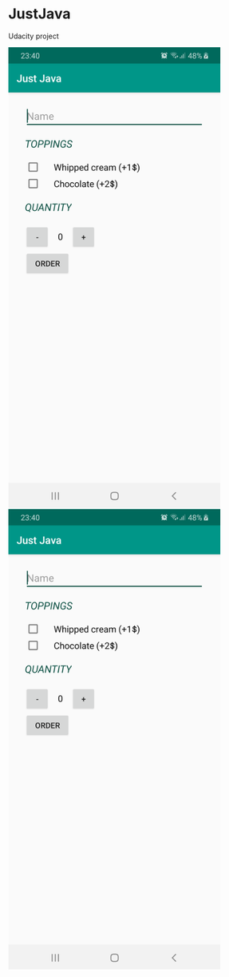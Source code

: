 # JustJava
Udacity project


<img src="device-2019-10-27-234123.png" width="425"/> <img src="device-2019-10-27-234123.png" width="425"/>
